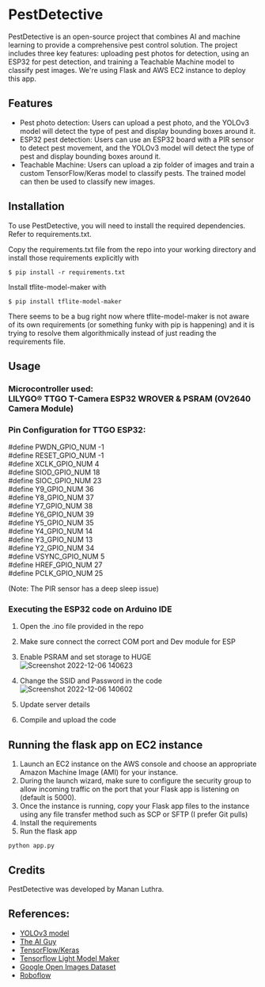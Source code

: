 # PestDetective

PestDetective is an open-source project that combines AI and machine learning to provide a comprehensive pest control solution. The project includes three key features: uploading pest photos for detection, using an ESP32 for pest detection, and training a Teachable Machine model to classify pest images.
We're using Flask and AWS EC2 instance to deploy this app. 

## Features
- Pest photo detection: Users can upload a pest photo, and the YOLOv3 model will detect the type of pest and display bounding boxes around it.
- ESP32 pest detection: Users can use an ESP32 board with a PIR sensor to detect pest movement, and the YOLOv3 model will detect the type of pest and display bounding boxes around it.
- Teachable Machine: Users can upload a zip folder of images and train a custom TensorFlow/Keras model to classify pests. The trained model can then be used to classify new images.

## Installation
To use PestDetective, you will need to install the required dependencies. Refer to requirements.txt.

Copy the requirements.txt file from the repo into your working directory and install those requirements explicitly with
```
$ pip install -r requirements.txt
```
Install tflite-model-maker with
```
$ pip install tflite-model-maker
```
There seems to be a bug right now where tflite-model-maker is not aware of its own requirements (or something funky with pip is happening) and it is trying to resolve them algorithmically instead of just reading the requirements file.

## Usage
### Microcontroller used: <br /> LILYGO® TTGO T-Camera ESP32 WROVER & PSRAM (OV2640 Camera Module) <br />

### Pin Configuration for TTGO ESP32:
#define PWDN_GPIO_NUM       -1 <br />
#define RESET_GPIO_NUM      -1 <br />
#define XCLK_GPIO_NUM       4 <br />
#define SIOD_GPIO_NUM       18 <br />
#define SIOC_GPIO_NUM       23 <br />
#define Y9_GPIO_NUM         36 <br />
#define Y8_GPIO_NUM         37 <br />
#define Y7_GPIO_NUM         38 <br />
#define Y6_GPIO_NUM         39 <br />
#define Y5_GPIO_NUM         35 <br />
#define Y4_GPIO_NUM         14 <br />
#define Y3_GPIO_NUM         13 <br />
#define Y2_GPIO_NUM         34 <br />
#define VSYNC_GPIO_NUM      5 <br />
#define HREF_GPIO_NUM       27 <br />
#define PCLK_GPIO_NUM       25 <br />

(Note: The PIR sensor has a deep sleep issue)


### Executing the ESP32 code on Arduino IDE
1. Open the .ino file provided in the repo
2. Make sure connect the correct COM port and Dev module for ESP 
3. Enable PSRAM and set storage to HUGE <br />
![Screenshot 2022-12-06 140623](https://user-images.githubusercontent.com/105019328/206023121-50a0df8c-837b-44f7-a771-cadee9c211df.jpg)

4. Change the SSID and Password in the code <br />
![Screenshot 2022-12-06 140602](https://user-images.githubusercontent.com/105019328/206022962-3b4ec1d2-a76a-4612-83a4-60ca1d272604.jpg)

5. Update server details

6. Compile and upload the code



## Running the flask app on EC2 instance 
1. Launch an EC2 instance on the AWS console and choose an appropriate Amazon Machine Image (AMI) for your instance.
2. During the launch wizard, make sure to configure the security group to allow incoming traffic on the port that your Flask app is listening on (default is 5000).
3. Once the instance is running, copy your Flask app files to the instance using any file transfer method such as SCP or SFTP (I prefer Git pulls)
4. Install the requirements 
5. Run the flask app 
```
python app.py
```

## Credits
PestDetective was developed by Manan Luthra. 

## References:

- <a href="https://pjreddie.com/darknet/yolo/">YOLOv3 model</a> 
- <a href="https://github.com/theAIGuysCode/Object-Detection-API">The AI Guy</a>
- <a href="https://www.tensorflow.org/lite/models/modify/model_maker/image_classification">TensorFlow/Keras</a>
- <a href="https://www.tensorflow.org/lite/models/modify/model_maker/object_detection">Tensorflow Light Model Maker</a>
- <a href="https://storage.googleapis.com/openimages/web/index.html">Google Open Images Dataset</a>
- <a href="https://roboflow.com/convert/oidv4-txt-to-pascal-voc-xml">Roboflow</a>


